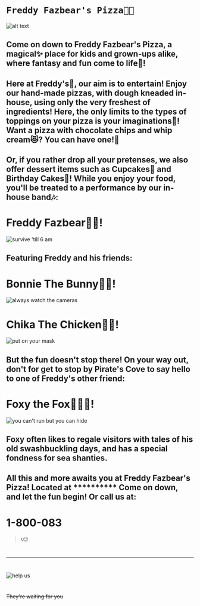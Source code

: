 # `Freddy Fazbear's Pizza🍕😋`
![alt text](https://i.pinimg.com/564x/3d/61/0d/3d610d5ad243e28e6f501d9db5862436.jpg)

## Come on down to Freddy Fazbear's Pizza, a magical✨ place for kids and grown-ups alike, where fantasy and fun come to life🎉! 

## Here at Freddy's🐻, our aim is to entertain! Enjoy our hand-made pizzas, with dough kneaded in-house, using only the very freshest of ingredients! Here, the only limits to the types of toppings on your pizza is your imaginations🤗! Want a pizza with chocolate chips and whip cream😻? You can have one!🤩

## Or, if you rather drop all your pretenses, we also offer dessert items such as Cupcakes🧁 and Birthday Cakes🎂! While you enjoy your food, you'll be treated to a performance by our in-house band🎶: 

# Freddy Fazbear🎤🐻! 

![survive 'till 6 am](https://i.pinimg.com/564x/61/db/f0/61dbf05f1f310215680d5cf935c8eb0a.jpg)


## Featuring Freddy and his friends: 

# Bonnie The Bunny🎸🐰!

![always watch the cameras](https://i.pinimg.com/564x/9b/f3/9c/9bf39cbba6b673ae6847357c13b54d46.jpg)

# Chika The Chicken🎹🐔!

![put on your mask](https://i.pinimg.com/564x/d7/9a/d5/d79ad592b9db3c5cb2524d7404bef21d.jpg)

## But the fun doesn't stop there! On your way out, don't for get to stop by Pirate's Cove to say hello to one of Freddy's other friend: 

# Foxy the Fox🏴‍☠️🦊! 

![you can't run but you can hide](https://i.pinimg.com/564x/1d/7a/48/1d7a481b2633b5ebfac449b7f410fe6b.jpg)


## Foxy often likes to regale visitors with tales of his old swashbuckling days, and has a special fondness for sea shanties.

## All this and more awaits you at Freddy Fazbear's Pizza! Located at ********** Come on down, and let the fun begin! Or call us at:

# 1-800-083    
> 📞😉
#
---
#
#
#
#
#
#
#
#
#
#
#
#
#
#
#
#
#
#
#
#
#
#
#
#
#
#
#
![help us](https://i.pinimg.com/564x/a9/73/8e/a9738e09db5e660a52bb90cba7caa55f.jpg)
#
#
#
#
#
#
#
#
#
#
#
#
#
#
#
#
#
#
#
#
~~They're waiting for you~~
